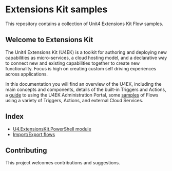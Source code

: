 # Extensions Kit samples

This repository contains a collection of Unit4 Extensions Kit Flow samples.

## Welcome to Extensions Kit

The Unit4 Extensions Kit (U4EK) is a toolkit for authoring and deploying new capabilities as micro-services, a cloud hosting model, and a declarative way to connect new and existing capabilities together to create new functionality. Focus is high on creating custom self driving experiences across applications.

In this documentation you will find an overview of the U4EK, including the main concepts and components, details of the built-in Triggers and Actions, a [guide](https://docs-external.u4pp.com/extensions-kit/guides/portal/overview/) to using the U4EK Administration Portal, some [samples](https://docs-external.u4pp.com/extensions-kit/samples/overview/) of Flows using a variety of Triggers, Actions, and external Cloud Services.

## Index

* [U4.ExtensionsKit.PowerShell module](../master/docs/U4ExtensionsKitPowershellModule.md)
* [Import/Export flows](../master/docs/ImportExportFlows.md)


## Contributing

This project welcomes contributions and suggestions.
